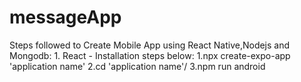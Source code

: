 # messageApp
Steps followed to Create Mobile App using React Native,Nodejs and Mongodb:
      1. React - Installation steps below:
                1.npx create-expo-app 'application name'
                2.cd 'application name'/
                3.npm run android
